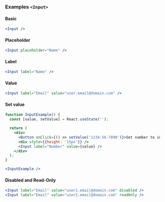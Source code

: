 ### Examples `<Input>`

#### Basic

```jsx
<Input />
```


#### Placeholder

```jsx
<Input placeholder="Name" />
```


#### Label

```jsx
<Input label="Name" />
```


#### Value

```jsx
<Input label="Email" value="user.email@domain.com" />
```


#### Set value

```jsx
function InputExample() {
  const [value, setValue] = React.useState('');

  return (
    <div>
      <Button onClick={() => setValue('1234-56-7890')}>Set number to input</Button>
      <div style={{height: '15px'}} />
      <Input label="Number" value={value} />
    </div>
  );
}

<InputExample />
```


#### Disabled and Read-Only

```jsx
<Input label="Email" value="user1.email@domain.com" disabled />
<Input label="Email" value="user2.email@domain.com" readOnly />
```
